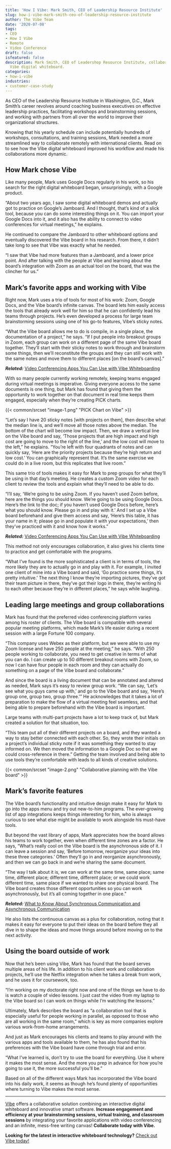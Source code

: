 ```yaml
---
title: 'How I Vibe: Mark Smith, CEO of Leadership Resource Institute'
slug: how-i-vibe-mark-smith-ceo-of-leadership-resource-institute
author: The Vibe Team
date: '2020-07-08'
tags:
- CEO
- How I Vibe
- Remote
- Video Conference
draft: false
isfeatured: false
description: Mark Smith, CEO of Leadershop Resource Institute, collaborates remotely with international clients using the
  Vibe digital whiteboard.
categories:
- how-i-vibe
industries:
- customer-case-study
---
```


As CEO of the Leadership Resource Institute in Washington, D.C., Mark Smith’s career revolves around coaching business executives on effective leadership practices, facilitating workshops and brainstorming sessions, and working with partners from all over the world to improve their organizational structures.

Knowing that his yearly schedule can include potentially hundreds of workshops, consultations, and training sessions, Mark needed a more streamlined way to collaborate remotely with international clients. Read on to see how the Vibe digital whiteboard improved his workflow and made his collaborations more dynamic.

## How Mark chose Vibe

Like many people, Mark uses Google Docs regularly in his work, so his search for the right digital whiteboard began, unsurprisingly, with a Google product.

“About two years ago, I saw some digital whiteboard demos and actually got to practice on Google’s Jamboard. And I thought, that’s kind of a slick tool, because you can do some interesting things on it. You can import your Google Docs into it, and it also has the ability to connect to video conferences for virtual meetings,” he explains. 

He continued to compare the Jamboard to other whiteboard options and eventually discovered the Vibe board in his research. From there, it didn’t take long to see that Vibe was exactly what he needed.

“I saw that Vibe had more features than a Jamboard, and a lower price point. And after talking with the people at Vibe and learning about the board’s integration with Zoom as an actual tool on the board, that was the clincher for us.”

## Mark’s favorite apps and working with Vibe

Right now, Mark uses a trio of tools for most of his work: Zoom, Google Docs, and the Vibe board’s infinite canvas. The board lets him easily access the tools that already work well for him so that he can confidently lead his teams through projects. He’s even developed a process for large team brainstorming sessions using one of his go-to features, Vibe’s sticky notes.

“What the Vibe board allows me to do is compile, in a single place, the documentation of a project,” he says. “If I put people into breakout groups in Zoom, each group can work on a different page of the same Vibe board together. They’ll start with their sticky notes to work through and brainstorm some things, then we’ll reconstitute the groups and they can still work with the same notes and move them to different places [on the board’s canvas].”

***Related:*** [Video Conferencing Apps You Can Use with Vibe Whiteboarding](https://vibe.us/blog/video-conferencing-apps-with-whiteboard/)

With so many people currently working remotely, keeping teams engaged during virtual meetings is imperative. Giving everyone access to the same documents is one thing, but Mark has found that giving them the opportunity to work together on that document in real time keeps them engaged, especially when they’re creating PICK charts.

{{< common/srcset "image-1.png" "PICK Chart on Vibe" >}}

“Let’s say I have 20 sticky notes [with projects on them], then describe what the median line is, and we’ll move all those notes above the median. The bottom of the chart will become low impact. Then, we draw a vertical line on the Vibe board and say, ‘Those projects that are high impact and high cost are going to move to the right of the line,’ and the low cost will move to the left,” he explains. “You’re left with four quadrants of notes and can quickly say, ‘Here are the priority projects because they’re high return and low cost.’ You can graphically represent that. It’s the same exercise we could do in a live room, but this replicates that live room.”

This same trio of tools makes it easy for Mark to prep groups for what they’ll be using in that day’s meeting. He creates a custom Zoom video for each client to review the tools and explain what they’ll need to be able to do.

“I’ll say, ‘We’re going to be using Zoom. If you haven’t used Zoom before, here are the things you should know. We’re going to be using Google Docs. Here’s the link to the doc; if you haven’t used Google Docs before, here’s what you should know. Please go in and play with it.’ And I set up a Vibe board beforehand and give them access and say, ‘Here’s this table, it has your name in it; please go in and populate it with your expectations,’ then they’ve practiced with it and know how it works.”

***Related:*** [Video Conferencing Apps You Can Use with Vibe Whiteboarding](https://vibe.us/blog/video-conferencing-apps-with-whiteboard/)

This method not only encourages collaboration, it also gives his clients time to practice and get comfortable with the programs.

“What I’ve found is the more sophisticated a client is in terms of tools, the more likely they are to actually go in and play with it. For example, I invited one client of mine into a Vibe board and said, ‘Go practice some things, it’s pretty intuitive.’ The next thing I know they’re importing pictures, they’ve got their team picture in there, they’ve got their logo in there, they’re writing hi to each other because they’re in different places,” he says while laughing.

## Leading large meetings and group collaborations

Mark has found that the preferred video conferencing platform varies among his roster of clients. The Vibe board is compatible with several popular meeting platforms, which made Mark’s life easier during a recent session with a large Fortune 100 company.

“This company uses Webex as their platform, but we were able to use my Zoom license and have 250 people at the meeting,” he says. “With 250 people working to collaborate, you need to get creative in terms of what you can do. I can create up to 50 different breakout rooms with Zoom, so now I can have four people in each room and they can actually do something on a page of the Vibe board and collaborate.”

And since the board is a living document that can be annotated and altered as needed, Mark says it’s easy to review group work. “We can say, ‘Let’s see what you guys came up with,’ and go to the Vibe board and say, ‘Here’s group one, group two, group three.’” He acknowledges that it takes a lot of preparation to make the flow of a virtual meeting feel seamless, and that being able to prepare beforehand with the Vibe board is important. 

Large teams with multi-part projects have a lot to keep track of, but Mark created a solution for that situation, too.

“This team put all of their different projects on a board, and they wanted a way to stay better connected with each other. So, they wrote their initials on a project’s individual sticky note if it was something they wanted to stay informed on. We then moved the information to a Google Doc so that we could cross-reference in there.” Getting the team involved and being able to use tools they’re comfortable with leads to all kinds of creative solutions.

{{< common/srcset "image-2.png" "Collaborative planning with the Vibe board" >}}

## Mark’s favorite features

The Vibe board’s functionality and intuitive design make it easy for Mark to go into the apps menu and try out new-to-him programs. The ever-growing list of app integrations keeps things interesting for him, who is always curious to see what else might be available to work alongside his must-have tools.

But beyond the vast library of apps, Mark appreciates how the board allows his teams to work together, even when different time zones are a factor. He says, “What’s really cool on the Vibe board is the asynchronous side of it. I can leave a session and say, ‘Before tomorrow, reorganize your ideas into these three categories.’ Often they’ll go in and reorganize asynchronously, and then we can go back in and we’re sharing the same document.

“The way I talk about it is, we can work at the same time, same place; same time, different place; different time, different place; or we could work different time, same place if we wanted to share one physical board. The Vibe board creates those different opportunities so you can work asynchronously, but it’s all coming together in one place.”

***Related:*** [What to Know About Synchronous Communication and Asynchronous Communication](https://vibe.us/blog/what-you-need-to-know-about-synchronous-and-asynchronous-communication/)

He also lists the continuous canvas as a plus for collaboration, noting that it makes it easy for everyone to put their ideas on the board before they all dive in to shape the ideas and move things around before moving on to the next activity. 

## Using the board outside of work

Now that he’s been using Vibe, Mark has found that the board serves multiple areas of his life. In addition to his client work and collaboration projects, he’ll use the Netflix integration when he takes a break from work, and he uses it for coursework, too.

“I’m working on my doctorate right now and one of the things we have to do is watch a couple of video lessons. I just cast the video from my laptop to the Vibe board so I can work on things while I’m watching the lessons.”

Ultimately, Mark describes the board as “a collaboration tool that is especially useful for people working in parallel, as opposed to those who are all working in the same room,” which is key as more companies explore various work-from-home arrangements.

And just as Mark encourages his clients and teams to play around with the various apps and tools available to them, he has also found that his preferences with the Vibe board have come through trial and error.

“What I’ve learned is, don’t try to use the board for everything. Use it where it makes the most sense. And the more you prep in advance for how you’re going to use it, the more successful you’ll be.”

Based on all of the different ways Mark has incorporated the Vibe board into his daily work, it seems as though he’s found plenty of opportunities where turning to Vibe makes the most sense.



---

[Vibe](https://vibe.us/) offers a collaborative solution combining an interactive digital whiteboard and innovative smart software. **Increase engagement and efficiency at your brainstorming sessions, virtual training, and classroom sessions** by integrating your favorite applications with video conferencing and an infinite, mess-free writing canvas! **Collaborate today with Vibe.**

**Looking for the latest in interactive whiteboard technology?** [Check out Vibe today!](https://vibe.us/order/)
